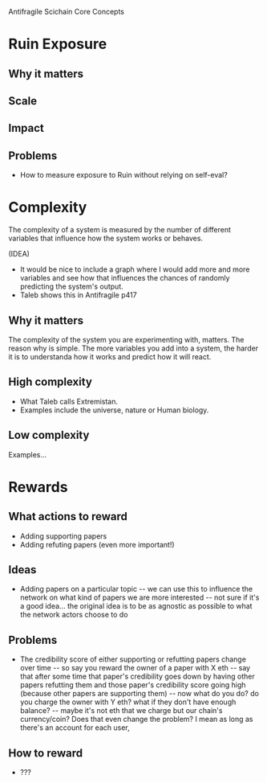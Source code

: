Antifragile Scichain Core Concepts

# Ruin Exposure

## Why it matters

## Scale 

## Impact

## Problems

- How to measure exposure to Ruin without relying on self-eval?


# Complexity

The complexity of a system is measured by the number of different variables that influence how the system works or behaves.

(IDEA) 
- It would be nice to include a graph where I would add more and more variables and see how that influences the chances of randomly predicting the system's output.
- Taleb shows this in Antifragile p417

## Why it matters
The complexity of the system you are experimenting with, matters. The reason why is simple. The more variables you add into a system, the harder it is to understanda how it works and predict how it will react.

## High complexity
- What Taleb calls Extremistan.
- Examples include the universe, nature or Human biology.

## Low complexity
Examples...


# Rewards

## What actions to reward
- Adding supporting papers
- Adding refuting papers (even more important!)

## Ideas
- Adding papers on a particular topic 
-- we can use this to influence the network on what kind of papers we are more interested
-- not sure if it's a good idea... the original idea is to be as agnostic as possible to what the network actors choose to do

## Problems
- The credibility score of either supporting or refutting papers change over time
-- so say you reward the owner of a paper with X eth
-- say that after some time that paper's credibility goes down by having other papers refutting them and those paper's credibility score going high (because other papers are supporting them)
-- now what do you do? do you charge the owner with Y eth? what if they don't have enough balance?
-- maybe it's not eth that we charge but our chain's currency/coin? Does that even change the problem? I mean as long as there's an account for each user, 

## How to reward
- ???
